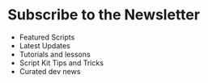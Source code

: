 <meta path="help/join">
      
# Subscribe to the Newsletter

- Featured Scripts
- Latest Updates
- Tutorials and lessons
- Script Kit Tips and Tricks
- Curated dev news
